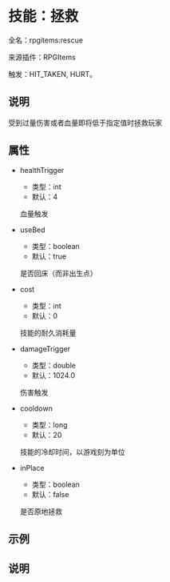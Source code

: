 # 技能：拯救

<!-- 本文件是通过游戏内 `/rpgitem gen-wiki` 命令生成的。 -->
<!-- 请只在对应的 "beginCustomXXXX" 与 "endCustomXXXX" 间编辑。  -->
<!-- 如果您想修改技能或其属性的描述， -->
<!-- 请修改 "resources/lang/zh_CN.yml" 中对应的项。 -->

全名：rpgitems:rescue

来源插件：RPGItems

触发：HIT_TAKEN, HURT。

<!-- beginCustomHeader -->
<!-- endCustomHeader -->

## 说明

受到过量伤害或者血量即将低于指定值时拯救玩家
<!-- beginCustomDescription -->
<!-- endCustomDescription -->

## 属性

* healthTrigger

  * 类型：int
  * 默认：4

  血量触发

* useBed

  * 类型：boolean
  * 默认：true

  是否回床（而非出生点）

* cost

  * 类型：int
  * 默认：0

  技能的耐久消耗量

* damageTrigger

  * 类型：double
  * 默认：1024.0

  伤害触发

* cooldown

  * 类型：long
  * 默认：20

  技能的冷却时间，以游戏刻为单位

* inPlace

  * 类型：boolean
  * 默认：false

  是否原地拯救


<!-- beginCustomProperties -->
<!-- endCustomProperties -->

## 示例

<!-- beginCustomExample -->
<!-- endCustomExample -->

## 说明

<!-- beginCustomNote -->
<!-- endCustomNote -->